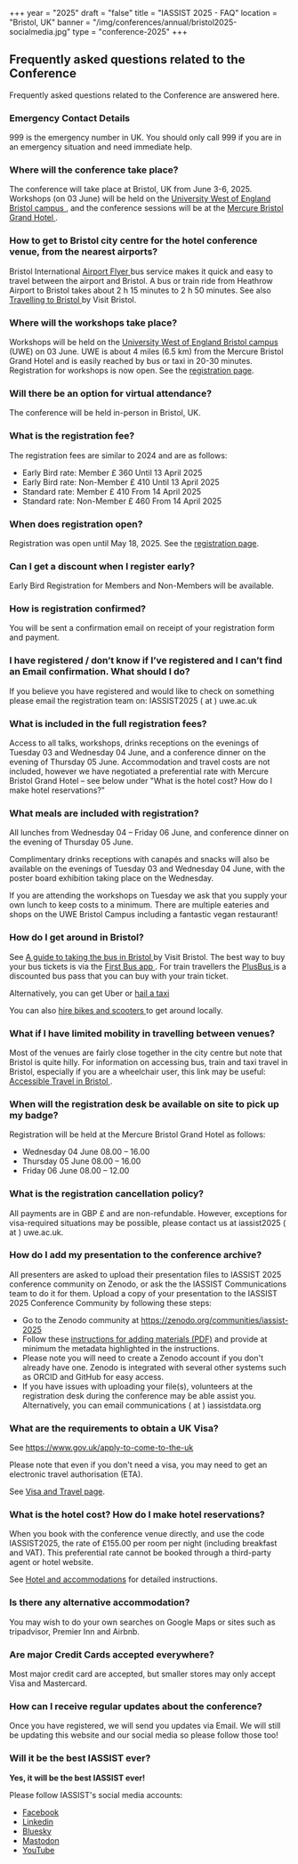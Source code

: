 +++
year = "2025"
draft = "false"
title = "IASSIST 2025 - FAQ"
location = "Bristol, UK"
banner = "/img/conferences/annual/bristol2025-socialmedia.jpg"
type = "conference-2025"
+++

## Frequently asked questions related to the Conference

Frequently asked questions related to the Conference are answered here.

### Emergency Contact Details

999 is the emergency number in UK. You should only call 999 if you are in an emergency situation and need immediate help.

### Where will the conference take place?

The conference will take place at Bristol, UK from June 3-6, 2025. Workshops (on 03 June) will be held on the [University West of England Bristol campus <span class="fas fa-external-link-alt"></span>](https://www.uwe.ac.uk/), and the conference sessions will be at the [Mercure Bristol Grand Hotel <span class="fas fa-external-link-alt"></span>](https://all.accor.com/hotel/A0I2/index.en.shtml).

### How to get to Bristol city centre for the hotel conference venue, from the nearest airports?

Bristol International [Airport Flyer <span class="fas fa-external-link-alt"></span>](https://www.bristolairport.co.uk/to-and-from-the-airport/) bus service makes it quick and easy to travel between the airport and Bristol. A bus or train ride from Heathrow Airport to Bristol takes about 2 h 15 minutes to 2 h 50 minutes. See also [Travelling to Bristol <span class="fas fa-external-link-alt"></span>](https://visitbristol.co.uk/plan-your-visit/travel-information/travelling-to-bristol/) by Visit Bristol.

### Where will the workshops take place?

Workshops will be held on the [University West of England Bristol campus <span class="fas fa-external-link-alt"></span>](https://www.uwe.ac.uk/) (UWE) on 03 June. UWE is about 4 miles (6.5 km) from the Mercure Bristol Grand Hotel and is easily reached by bus or taxi in 20-30 minutes. Registration for workshops is now open. See the [registration page](/conferences/iassist2025/registration/).

### Will there be an option for virtual attendance?

The conference will be held in-person in Bristol, UK.

### What is the registration fee?

The registration fees are similar to 2024 and are as follows:

- Early Bird rate: Member	£ 360	Until 13 April 2025
- Early Bird rate: Non-Member	£ 410	Until 13 April 2025
- Standard rate: Member	£ 410	From 14 April 2025
- Standard rate: Non-Member	£ 460	From 14 April 2025

### When does registration open?

Registration was open until May 18, 2025. See the [registration page](/conferences/iassist2025/registration/).

### Can I get a discount when I register early?

Early Bird Registration for Members and Non-Members will be available.

### How is registration confirmed?

You will be sent a confirmation email on receipt of your registration form and payment.

### I have registered / don’t know if I’ve registered and I can’t find an Email confirmation. What should I do?

If you believe you have registered and would like to check on something please email the registration team on: IASSIST2025 ( at ) uwe.ac.uk 

### What is included in the full registration fees?

Access to all talks, workshops, drinks receptions on the evenings of Tuesday 03 and Wednesday 04 June, and a conference dinner on the evening of Thursday 05 June.
Accommodation and travel costs are not included, however we have negotiated a preferential rate with Mercure Bristol Grand Hotel – see below under "What is the hotel cost? How do I make hotel reservations?"

### What meals are included with registration?

All lunches from Wednesday 04 – Friday 06 June, and conference dinner on the evening of Thursday 05 June. 

Complimentary drinks receptions with canapés and snacks will also be available on the evenings of Tuesday 03 and Wednesday 04 June, with the poster board exhibition taking place on the Wednesday.

If you are attending the workshops on Tuesday we ask that you supply your own lunch to keep costs to a minimum. There are multiple eateries and shops on the UWE Bristol Campus including a fantastic vegan restaurant!

### How do I get around in Bristol?

See [A guide to taking the bus in Bristol <span class="fas fa-external-link-alt"></span>](https://visitbristol.co.uk/blog/post/a-guide-to-taking-the-bus-in-bristol/) by Visit Bristol. The best way to buy your bus tickets is via the [First Bus app <span class="fas fa-external-link-alt"></span>](https://www.firstbus.co.uk/buy-tickets/ways-pay/first-bus-app). For train travellers the [PlusBus <span class="fas fa-external-link-alt"></span>](https://www.gwr.com/your-tickets/ways-to-save/combined-train-and-bus-tickets) is a discounted bus pass that you can buy with your train ticket.

Alternatively, you can get Uber or [hail a taxi <span class="fas fa-external-link-alt"></span>](https://travelwest.info/bristol-taxis/)

You can also [hire bikes and scooters <span class="fas fa-external-link-alt"></span>](https://www.tier.app/en/) to get around locally.

### What if I have limited mobility in travelling between venues? 

Most of the venues are fairly close together in the city centre but note that Bristol is quite hilly. For information on accessing bus, train and taxi travel in Bristol, especially if you are a wheelchair user, this link may be useful: [Accessible Travel in Bristol <span class="fas fa-external-link-alt"></span>](https://visitbristol.co.uk/plan-your-visit/accessibility-information/accessible-travel/).

### When will the registration desk be available on site to pick up my badge?

Registration will be held at the Mercure Bristol Grand Hotel as follows:

- Wednesday 04 June   08.00 – 16.00
- Thursday 05 June  08.00 – 16.00
- Friday 06 June 08.00 – 12.00

### What is the registration cancellation policy?

All payments are in GBP £ and are non-refundable. However, exceptions for visa-required situations may be possible, please contact us at iassist2025 ( at ) uwe.ac.uk. 

### How do I add my presentation to the conference archive? 

All presenters are asked to upload their presentation files to IASSIST 2025 conference community on Zenodo, or ask the the IASSIST Communications team to do it for them. Upload a copy of your presentation to the IASSIST 2025 Conference Community by following these steps:

- Go to the Zenodo community at https://zenodo.org/communities/iassist-2025 <span class="fas fa-external-link-alt"></span>
- Follow these [instructions for adding materials (PDF)](/conferences/iassist2025/recommended-presentation-metadata-in-zenodo-2025.pdf) and provide at minimum the metadata highlighted in the instructions.
- Please note you will need to create a Zenodo account if you don't already have one. Zenodo is integrated with several other systems such as ORCID and GitHub for easy access.
- If you have issues with uploading your file(s), volunteers at the registration desk during the conference may be able assist you. Alternatively, you can email communications ( at ) iassistdata.org

<!--
### What platform will be used for at-conference synchronous communication?

TBA
-->

### What are the requirements to obtain a UK Visa? 

See https://www.gov.uk/apply-to-come-to-the-uk <span class="fas fa-external-link-alt"></span>

Please note that even if you don't need a visa, you may need to get an electronic travel authorisation (ETA).

See [Visa and Travel page](/conferences/iassist2025/visa-and-travel/).

### What is the hotel cost? How do I make hotel reservations? 

When you book with the conference venue directly, and use the code IASSIST2025, the rate of £155.00 per room per night (including breakfast and VAT). This preferential rate cannot be booked through a third-party agent or hotel website.

See [Hotel and accommodations](/conferences/iassist2025/conference-hotel-and-accommodation) for detailed instructions.

### Is there any alternative accommodation?

You may wish to do your own searches on Google Maps or sites such as tripadvisor, Premier Inn and Airbnb.

### Are major Credit Cards accepted everywhere? 

Most major credit card are accepted, but smaller stores may only accept Visa and Mastercard. 

### How can I receive regular updates about the conference? 

Once you have registered, we will send you updates via Email. We will still be updating this website and our social media so please follow those too! 

### Will it be the best IASSIST ever?

**Yes, it will be the best IASSIST ever!**

Please follow IASSIST's social media accounts:

- [Facebook <span class="fas fa-external-link-alt"></span>](https://www.facebook.com/iassistdata/)
- [Linkedin <span class="fas fa-external-link-alt"></span>](https://www.linkedin.com/company/iassistdata)
- [Bluesky <span class="fas fa-external-link-alt"></span>](https://bsky.app/profile/iassistdata.bsky.social)
- [Mastodon <span class="fas fa-external-link-alt"></span>](https://mastodon.social/@iassistdata)
- [YouTube <span class="fas fa-external-link-alt"></span>](https://www.youtube.com/channel/UC315efmsReDcFbWHpWBmb9g)
